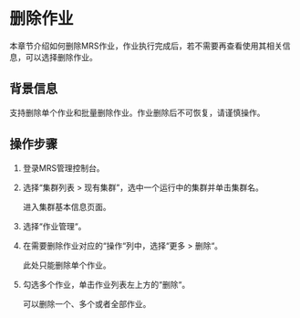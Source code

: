 # 删除作业<a name="mrs_01_0058"></a>

本章节介绍如何删除MRS作业，作业执行完成后，若不需要再查看使用其相关信息，可以选择删除作业。

## 背景信息<a name="section29947064133513"></a>

支持删除单个作业和批量删除作业。作业删除后不可恢复，请谨慎操作。

## 操作步骤<a name="section56000805133534"></a>

1.  登录MRS管理控制台。
2.  选择“集群列表 \> 现有集群”，选中一个运行中的集群并单击集群名。

    进入集群基本信息页面。

3.  选择“作业管理“。
4.  在需要删除作业对应的“操作“列中，选择“更多 \> 删除“。

    此处只能删除单个作业。

5.  勾选多个作业，单击作业列表左上方的“删除“。

    可以删除一个、多个或者全部作业。


